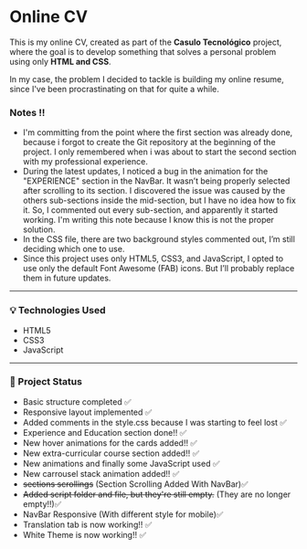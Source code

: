 # Online CV

This is my online CV, created as part of the **Casulo Tecnológico** project, where the goal is to develop something that solves a personal problem using only **HTML and CSS**.

In my case, the problem I decided to tackle is building my online resume, since I've been procrastinating on that for quite a while.

### Notes ‼️

- I'm committing from the point where the first section was already done, because i forgot to create the Git repository at the beginning of the project. I only remembered when i was about to start the second section with my professional experience.
- During the latest updates, I noticed a bug in the animation for the "EXPERIENCE" section in the NavBar. It wasn’t being properly selected after scrolling to its section. I discovered the issue was caused by the others sub-sections inside the mid-section, but I have no idea how to fix it. So, I commented out every sub-section, and apparently it started working. I'm writing this note because I know this is not the proper solution.
- In the CSS file, there are two background styles commented out, I’m still deciding which one to use.
- Since this project uses only HTML5, CSS3, and JavaScript, I opted to use only the default Font Awesome (FAB) icons. But I’ll probably replace them in future updates.

---

### 💡 Technologies Used

- HTML5  
- CSS3
- JavaScript

---

### 📂 Project Status

- Basic structure completed ✅  
- Responsive layout implemented ✅
- Added comments in the style.css because I was starting to feel lost ✅
- Experience and Education section done!! ✅
- New hover animations for the cards added!! ✅
- New extra-curricular course section added!! ✅
- New animations and finally some JavaScript used ✅
- New carrousel stack animation added!! ✅
- ~~sections scrollings~~ (Section Scrolling Added With NavBar)✅
- ~~Added script folder and file, but they're still empty.~~ (They are no longer empty!!)✅
- NavBar Responsive (With different style for mobile)✅
- Translation tab is now working!! ✅
- White Theme is now working!! ✅


